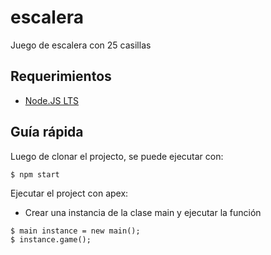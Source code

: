 # escalera

Juego de escalera con 25 casillas

## Requerimientos

  * [Node.JS LTS](https://nodejs.org/es/)

## Guía rápida

Luego de clonar el projecto, se puede ejecutar con:

```bash
$ npm start
```

Ejecutar el project con apex:

  * Crear una instancia de la clase main y ejecutar la función

```apxc
$ main instance = new main();
$ instance.game();
```
